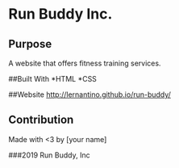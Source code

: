 # Run Buddy Inc.

## Purpose
A website that offers fitness training services.

##Built With
*HTML
*CSS

##Website
http://lernantino.github.io/run-buddy/

## Contribution
Made with <3 by [your name]

###2019 Run Buddy, Inc
